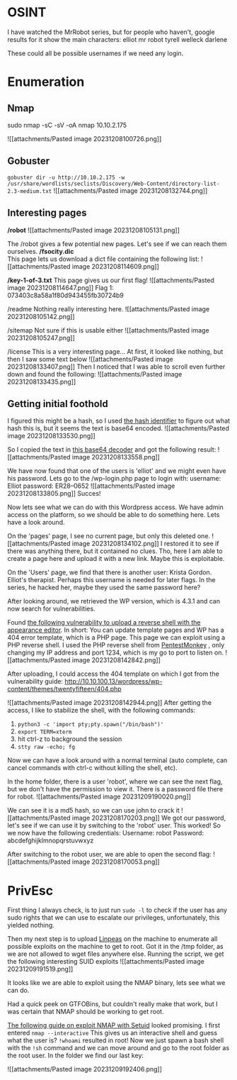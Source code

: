 
# OSINT

I have watched the MrRobot series, but for people who haven't, google results for it show the main characters:
elliot
mr robot
tyrell welleck
darlene

These could all be possible usernames if we need any login.

# Enumeration
## Nmap
sudo nmap -sC -sV  -oA nmap 10.10.2.175

![[attachments/Pasted image 20231208100726.png]]
## Gobuster
`gobuster dir -u http://10.10.2.175 -w /usr/share/wordlists/seclists/Discovery/Web-Content/directory-list-2.3-medium.txt`
![[attachments/Pasted image 20231208132744.png]]

## Interesting pages

**/robot**
![[attachments/Pasted image 20231208105131.png]]

The /robot gives a few potential new pages. Let's see if we can reach them ourselves.
**/fsocity.dic**  
This page lets us download a dict file containing the following list:
![[attachments/Pasted image 20231208114609.png]]

**/key-1-of-3.txt** 
This page gives us our first flag!
![[attachments/Pasted image 20231208114647.png]]
Flag 1: 073403c8a58a1f80d943455fb30724b9


/readme
Nothing really interesting here.
![[attachments/Pasted image 20231208105142.png]]

/sitemap
Not sure if this is usable either
![[attachments/Pasted image 20231208105247.png]]

/license
This is a very interesting page...
At first, it looked like nothing, but then I saw some text below
![[attachments/Pasted image 20231208133407.png]]
Then I noticed that I was able to scroll even further down and found the following:
![[attachments/Pasted image 20231208133435.png]]
## Getting initial foothold

I figured this might be a hash, so I used [the hash identifier](https://hashes.com/en/tools/hash_identifier) to figure out what hash this is, but it seems the text is base64 encoded.
![[attachments/Pasted image 20231208133530.png]]

So I copied the text in [this base64 decoder](https://www.base64decode.org/) and got the following result:
![[attachments/Pasted image 20231208133558.png]]

We have now found that one of the users is 'elliot' and we might even have his password.
Lets go to the /wp-login.php page to login with:
username: Elliot
password: ER28–0652
![[attachments/Pasted image 20231208133805.png]]
Succes!

Now lets see what we can do with this Wordpress access. We have admin access on the platform, so we should be able to do something here. Lets have a look around. 

On the 'pages' page, I see no current page, but only this deleted one.
![[attachments/Pasted image 20231208134102.png]]
I restored it to see if there was anything there, but it contained no clues. Tho, here I am able to create a page here and upload it with a new link. Maybe this is exploitable. 

On the 'Users' page, we find that there is another user: Krista Gordon. Elliot's therapist. Perhaps this username is needed for later flags. In the series, he hacked her, maybe they used the same password here? 

After looking around, we retrieved the WP version, which is 4.3.1 and can now search for vulnerabilities.

Found [the following vulnerability to upload a reverse shell with the appearance editor](https://www.hackingarticles.in/wordpress-reverse-shell/).
In short: You can update template pages and WP has a 404 error template, which is a PHP page. This page we can exploit using a PHP reverse shell. I used the PHP reverse shell from [PentestMonkey](https://github.com/pentestmonkey/php-reverse-shell) , only changing my IP address and port 1234, which is my go to port to listen on.
![[attachments/Pasted image 20231208142842.png]]

After uploading, I could access the 404 template on which I got from the vulnerability guide:
http://10.10.100.13/wordpress/wp-content/themes/twentyfifteen/404.php

![[attachments/Pasted image 20231208142944.png]]
After getting the access, I like to stabilize the shell, with the following commands:
1. `python3 -c 'import pty;pty.spawn("/bin/bash")'`
2. `export TERM=xterm`
3. hit ctrl-z to background the session
4. `stty raw -echo; fg`

Now we can have a look around with a normal terminal (auto complete, can cancel commands with ctrl-c without killing the shell, etc).

In the home folder, there is a user 'robot', where we can see the next flag, but we don't have the permission to view it. There is a password file there for robot.
![[attachments/Pasted image 20231209190020.png]]

We can see it is a md5 hash, so we can use john to crack it
![[attachments/Pasted image 20231208170203.png]]
We got our password, let's see if we can use it by switching to the 'robot' user.
This worked! So we now have the following credentials:
Username: robot
Password: abcdefghijklmnopqrstuvwxyz

After switching to the robot user, we are able to open the second flag:
![[attachments/Pasted image 20231208170053.png]]

# PrivEsc

First thing I always check, is to just run `sudo -l` to check if the user has any sudo rights that we can use to escalate our privileges, unfortunately, this yielded nothing.

Then my next step is to upload [Linpeas](https://github.com/carlospolop/PEASS-ng/tree/master/linPEAS) on the machine to enumerate all possible exploits on the machine to get to root. Got it in the /tmp folder, as we are not allowed to wget files anywhere else.
Running the script, we get the following interesting SUID exploits
![[attachments/Pasted image 20231209191519.png]]

It looks like we are able to exploit using the NMAP binary, lets see what we can do.

Had a quick peek on GTFOBins, but couldn't really make that work, but I was certain that NMAP should be working to get root. 

[The following guide on exploit NMAP with Setuid](https://www.adamcouch.co.uk/linux-privilege-escalation-setuid-nmap/) looked promising. I first entered
`nmap --interactive`
This gives us an interactive shell and guess what the user is?
`!whoami` resulted in root!
Now we just spawn a bash shell with the `!sh` command and we can move around and go to the root folder as the root user.
In the folder we find our last key:

![[attachments/Pasted image 20231209192406.png]]
